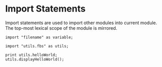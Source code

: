 # Import Statements

Import statements are used to import other modules into current module. The top-most lexical scope of the module is mirrored.

```title="Syntax"
import "filename" as variable;
```

```title="Example"
import "utils.fbs" as utils;

print utils.helloWorld;
utils.displayHelloWorld();
```

